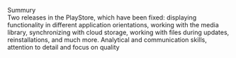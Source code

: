 Summury  
Two releases in the PlayStore, which have been fixed: displaying functionality in different application orientations, working with the media library, synchronizing with cloud storage, working with files during updates, reinstallations, and much more.
Analytical and communication skills, attention to detail and focus on quality


